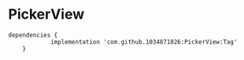 # PickerView
```
dependencies {
	        implementation 'com.github.1034871826:PickerView:Tag'
	}
```
